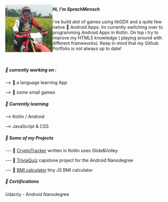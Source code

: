   
 <p align='left'>
  <img width="150" align='left' src="https://raw.githubusercontent.com/Sprachmensch/sprachmensch/master/photo_profile.png?raw=true">
  
##### Hi, I'm SprachMensch

i've build alot of games using libGDX and a quite few native :iphone: Android Apps. Im currently switching over to programming Android Apps in Kotlin. On top i try to improve my HTML5 knowledge ( playing around with different frameworks). Keep in mind that my Github Portfolio is not always up to date!
</p>

<div><br></div>

##### :wrench: currently working on :

--> :pencil: a language learning App

--> :space_invader: some small games


  
##### 🌱 Currently learning
--> Kotlin / Android
 
--> JavaScript & CSS
 

 
##### :file_folder: Some of my Projects

--- :floppy_disk: [CryptoTracker](https://github.com/Sprachmensch/Kotlin-CryptoTracker) written in Kotlin uses Glide&Volley
   
--- :floppy_disk: [TriviaQuiz](https://github.com/Sprachmensch/TriviaQuiz) capstone project for the Android Nanodegree 
   
--- :floppy_disk: [BMI calculator](https://github.com/Sprachmensch/JS_BMI) tiny JS BMI calculator

##### :blue_book: Certifications
 Udacity - Android Nanodegree
 
